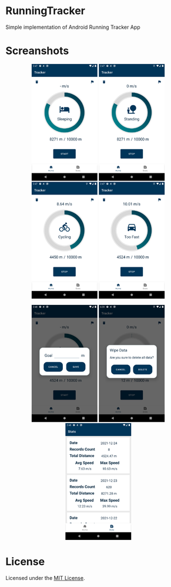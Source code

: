 
# RunningTracker
Simple implementation of Android Running Tracker App

# Screanshots

<p align="center" float="left">
    <img src="screenshots/sleeping.png" width="179"/>
    <img src="screenshots/standing.png" width="179"/>
    <img src="screenshots/cycling.png" width="179"/>
    <img src="screenshots/too_fast.png" width="179"/>
</p>
<p align="center" float="left">
    <img src="screenshots/set_goal.png" width="179"/>
    <img src="screenshots/wipe_data.png" width="179"/>
    <img src="screenshots/recycler.png" width="179"/>
</p>

# License
Licensed under the [MIT License](LICENSE).